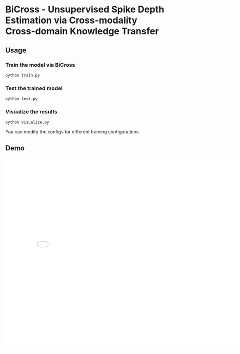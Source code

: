 # BiCross - Unsupervised Spike Depth Estimation via Cross-modality Cross-domain Knowledge Transfer

## Usage

### Train the model via BiCross
```
python train.py
```

### Test the trained model
```
python test.py
```

### Visualize the results
```
python visualize.py
```

You can modify the configs for different training configurations.

## Demo

<iframe 
src="demo/demo.mp4" 
scrolling="no" 
border="0" 
frameborder="no" 
framespacing="0" 
allowfullscreen="true" 
height=600 
width=800> 
</iframe>
